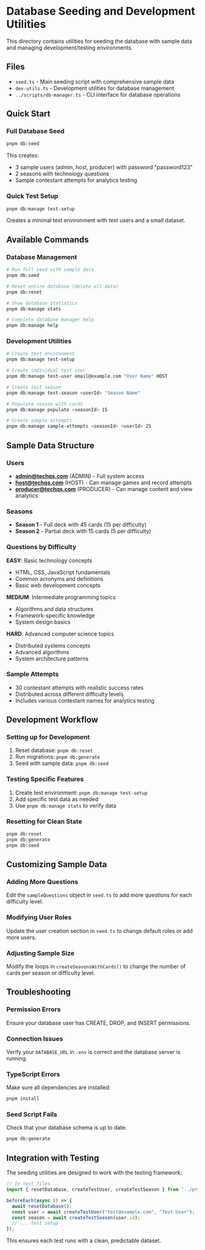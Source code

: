 # Database Seeding and Development Utilities

This directory contains utilities for seeding the database with sample data and managing development/testing environments.

## Files

- `seed.ts` - Main seeding script with comprehensive sample data
- `dev-utils.ts` - Development utilities for database management
- `../scripts/db-manager.ts` - CLI interface for database operations

## Quick Start

### Full Database Seed
```bash
pnpm db:seed
```

This creates:
- 3 sample users (admin, host, producer) with password "password123"
- 2 seasons with technology questions
- Sample contestant attempts for analytics testing

### Quick Test Setup
```bash
pnpm db:manage test-setup
```

Creates a minimal test environment with test users and a small dataset.

## Available Commands

### Database Management
```bash
# Run full seed with sample data
pnpm db:seed

# Reset entire database (delete all data)
pnpm db:reset

# Show database statistics
pnpm db:manage stats

# Complete database manager help
pnpm db:manage help
```

### Development Utilities
```bash
# Create test environment
pnpm db:manage test-setup

# Create individual test user
pnpm db:manage test-user email@example.com "User Name" HOST

# Create test season
pnpm db:manage test-season <userId> "Season Name"

# Populate season with cards
pnpm db:manage populate <seasonId> 15

# Create sample attempts
pnpm db:manage sample-attempts <seasonId> <userId> 25
```

## Sample Data Structure

### Users
- **admin@techqs.com** (ADMIN) - Full system access
- **host@techqs.com** (HOST) - Can manage games and record attempts  
- **producer@techqs.com** (PRODUCER) - Can manage content and view analytics

### Seasons
- **Season 1** - Full deck with 45 cards (15 per difficulty)
- **Season 2** - Partial deck with 15 cards (5 per difficulty)

### Questions by Difficulty

**EASY**: Basic technology concepts
- HTML, CSS, JavaScript fundamentals
- Common acronyms and definitions
- Basic web development concepts

**MEDIUM**: Intermediate programming topics
- Algorithms and data structures
- Framework-specific knowledge
- System design basics

**HARD**: Advanced computer science topics
- Distributed systems concepts
- Advanced algorithms
- System architecture patterns

### Sample Attempts
- 30 contestant attempts with realistic success rates
- Distributed across different difficulty levels
- Includes various contestant names for analytics testing

## Development Workflow

### Setting up for Development
1. Reset database: `pnpm db:reset`
2. Run migrations: `pnpm db:generate`
3. Seed with sample data: `pnpm db:seed`

### Testing Specific Features
1. Create test environment: `pnpm db:manage test-setup`
2. Add specific test data as needed
3. Use `pnpm db:manage stats` to verify data

### Resetting for Clean State
```bash
pnpm db:reset
pnpm db:generate
pnpm db:seed
```

## Customizing Sample Data

### Adding More Questions
Edit the `sampleQuestions` object in `seed.ts` to add more questions for each difficulty level.

### Modifying User Roles
Update the user creation section in `seed.ts` to change default roles or add more users.

### Adjusting Sample Size
Modify the loops in `createSeasonsWithCards()` to change the number of cards per season or difficulty level.

## Troubleshooting

### Permission Errors
Ensure your database user has CREATE, DROP, and INSERT permissions.

### Connection Issues
Verify your `DATABASE_URL` in `.env` is correct and the database server is running.

### TypeScript Errors
Make sure all dependencies are installed:
```bash
pnpm install
```

### Seed Script Fails
Check that your database schema is up to date:
```bash
pnpm db:generate
```

## Integration with Testing

The seeding utilities are designed to work with the testing framework:

```typescript
// In test files
import { resetDatabase, createTestUser, createTestSeason } from "../prisma/dev-utils";

beforeEach(async () => {
  await resetDatabase();
  const user = await createTestUser("test@example.com", "Test User");
  const season = await createTestSeason(user.id);
  // ... test setup
});
```

This ensures each test runs with a clean, predictable dataset.